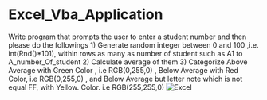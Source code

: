 # Excel_Vba_Application
 Write program that prompts the user to enter a student number and then please do the followings 1) Generate random integer between 0 and 100 ,i.e. int(Rnd()*101), within rows as many as number of student such as A1 to A_number_Of_student 2) Calculate  average of them 3)  Categorize Above Average with Green Color , i.e RGB(0,255,0) , Below Average with Red Color, i.e RGB(0,255,0) , and Below Average but  letter note which is not equal FF, with Yellow. Color. i.e RGB(255,255,0)
 ![Excel](https://hizliresim.com/Adkjyl)
